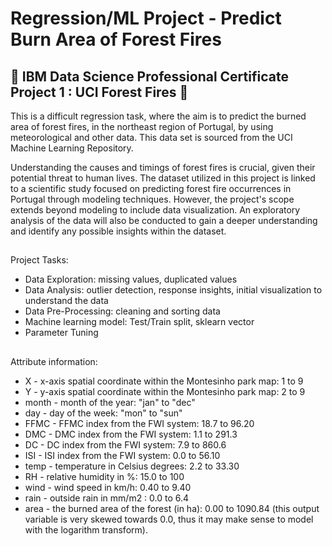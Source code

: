 # Regression/ML Project - Predict Burn Area of Forest Fires

🌟 IBM Data Science Professional Certificate Project 1 : UCI Forest Fires 🌟
---

This is a difficult regression task, where the aim is to predict the burned area of forest fires, in the northeast region of Portugal, by using meteorological and other data. This data set is sourced from the UCI Machine Learning Repository.

Understanding the causes and timings of forest fires is crucial, given their potential threat to human lives. The dataset utilized in this project is linked to a scientific study focused on predicting forest fire occurrences in Portugal through modeling techniques. However, the project's scope extends beyond modeling to include data visualization. An exploratory analysis of the data will also be conducted to gain a deeper understanding and identify any possible insights within the dataset.
##
Project Tasks:

- Data Exploration: missing values, duplicated values
- Data Analysis: outlier detection, response insights, initial visualization to understand the data
- Data Pre-Processing: cleaning and sorting data
- Machine learning model: Test/Train split, sklearn vector
- Parameter Tuning 
## 
Attribute information:

- X - x-axis spatial coordinate within the Montesinho park map: 1 to 9
- Y - y-axis spatial coordinate within the Montesinho park map: 2 to 9
- month - month of the year: "jan" to "dec"
- day - day of the week: "mon" to "sun"
- FFMC - FFMC index from the FWI system: 18.7 to 96.20
- DMC - DMC index from the FWI system: 1.1 to 291.3
- DC - DC index from the FWI system: 7.9 to 860.6
- ISI - ISI index from the FWI system: 0.0 to 56.10
- temp - temperature in Celsius degrees: 2.2 to 33.30
- RH - relative humidity in %: 15.0 to 100
- wind - wind speed in km/h: 0.40 to 9.40
- rain - outside rain in mm/m2 : 0.0 to 6.4
- area - the burned area of the forest (in ha): 0.00 to 1090.84 (this output variable is very skewed towards 0.0, thus it may make sense to model with the logarithm transform).
